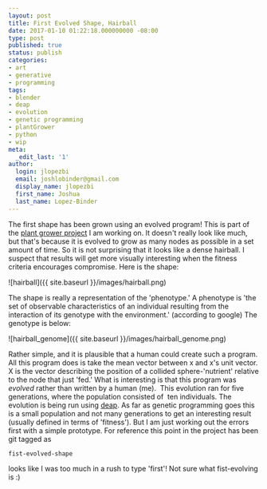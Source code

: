 ```yaml
---
layout: post
title: First Evolved Shape, Hairball
date: 2017-01-10 01:22:18.000000000 -08:00
type: post
published: true
status: publish
categories:
- art
- generative
- programming
tags:
- blender
- deap
- evolution
- genetic programming
- plantGrower
- python
- wip
meta:
  _edit_last: '1'
author:
  login: jlopezbi
  email: joshlobinder@gmail.com
  display_name: jlopezbi
  first_name: Joshua
  last_name: Lopez-Binder
---
```

<p>The first shape has been grown using an evolved program! This is part of the <a href="https://github.com/jlopezbi/PlantGrower">plant grower project</a> I am working on. It doesn't really look like much, but that's because it is evolved to grow as many nodes as possible in a set amount of time. So it is not surprising that it looks like a dense hairball. I suspect that results will get more visually interesting when the fitness criteria encourages compromise. Here is the shape:</p>

![hairball]({{ site.baseurl }}/images/hairball.png)

<p>The shape is really a representation of the 'phenotype.' A phenotype is 'the set of observable characteristics of an individual resulting from the interaction of its genotype with the environment.' (according to google) The genotype is below:</p>

![hairball_genome]({{ site.baseurl }}/images/hairball_genome.png)

<p>Rather simple, and it is plausible that a human could create such a program. All this program does is take the mean vector between x and x's unit vector. X is the vector describing the position of a collided sphere-'nutrient' relative to the node that just 'fed.' What is interesting is that this program was <em>evolved </em>rather than written by a human (me).  This evolution ran for five generations, where the population consisted of  ten individuals. The evolution is being run using <a href="http://deap.readthedocs.io/en/master/index.html">deap</a>. As far as genetic programming goes this is a small population and not many generations to get an interesting result (usually defined in terms of 'fitness'). But I am just working out the errors first with a simple prototype. For reference this point in the project has been git tagged as</p>

```fist-evolved-shape```

<p class="p1">looks like I was too much in a rush to type 'first'! Not sure what fist-evolving is :)</p>

